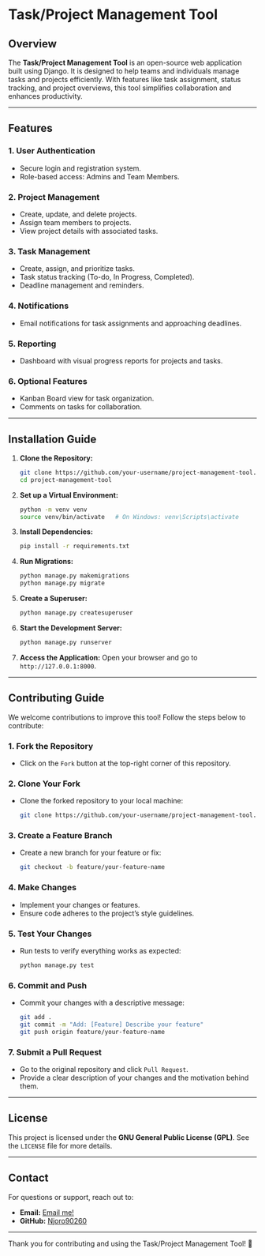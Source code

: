 # Task/Project Management Tool

## Overview
The **Task/Project Management Tool** is an open-source web application built using Django. It is designed to help teams and individuals manage tasks and projects efficiently. With features like task assignment, status tracking, and project overviews, this tool simplifies collaboration and enhances productivity.

---

## Features

### 1. User Authentication
- Secure login and registration system.
- Role-based access: Admins and Team Members.

### 2. Project Management
- Create, update, and delete projects.
- Assign team members to projects.
- View project details with associated tasks.

### 3. Task Management
- Create, assign, and prioritize tasks.
- Task status tracking (To-do, In Progress, Completed).
- Deadline management and reminders.

### 4. Notifications
- Email notifications for task assignments and approaching deadlines.

### 5. Reporting
- Dashboard with visual progress reports for projects and tasks.

### 6. Optional Features
- Kanban Board view for task organization.
- Comments on tasks for collaboration.

---

## Installation Guide

1. **Clone the Repository:**
   ```bash
   git clone https://github.com/your-username/project-management-tool.git
   cd project-management-tool
   ```

2. **Set up a Virtual Environment:**
   ```bash
   python -m venv venv
   source venv/bin/activate   # On Windows: venv\Scripts\activate
   ```

3. **Install Dependencies:**
   ```bash
   pip install -r requirements.txt
   ```

4. **Run Migrations:**
   ```bash
   python manage.py makemigrations
   python manage.py migrate
   ```

5. **Create a Superuser:**
   ```bash
   python manage.py createsuperuser
   ```

6. **Start the Development Server:**
   ```bash
   python manage.py runserver
   ```

7. **Access the Application:**
   Open your browser and go to `http://127.0.0.1:8000`.

---

## Contributing Guide

We welcome contributions to improve this tool! Follow the steps below to contribute:

### 1. Fork the Repository
- Click on the `Fork` button at the top-right corner of this repository.

### 2. Clone Your Fork
- Clone the forked repository to your local machine:
  ```bash
  git clone https://github.com/your-username/project-management-tool.git
  ```

### 3. Create a Feature Branch
- Create a new branch for your feature or fix:
  ```bash
  git checkout -b feature/your-feature-name
  ```

### 4. Make Changes
- Implement your changes or features.
- Ensure code adheres to the project’s style guidelines.

### 5. Test Your Changes
- Run tests to verify everything works as expected:
  ```bash
  python manage.py test
  ```

### 6. Commit and Push
- Commit your changes with a descriptive message:
  ```bash
  git add .
  git commit -m "Add: [Feature] Describe your feature"
  git push origin feature/your-feature-name
  ```

### 7. Submit a Pull Request
- Go to the original repository and click `Pull Request`.
- Provide a clear description of your changes and the motivation behind them.

---

## License
This project is licensed under the **GNU General Public License (GPL)**. See the `LICENSE` file for more details.

---

## Contact
For questions or support, reach out to:
- **Email:** [Email me!](mailto:wchegesalome@gmail.com)
- **GitHub:** [Njoro90260](https://github.com/Njoro90260)

---

Thank you for contributing and using the Task/Project Management Tool! 🎉
